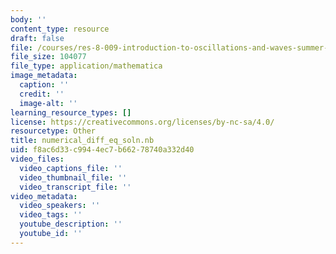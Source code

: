 ```yaml
---
body: ''
content_type: resource
draft: false
file: /courses/res-8-009-introduction-to-oscillations-and-waves-summer-2017/numerical_diff_eq_soln.nb
file_size: 104077
file_type: application/mathematica
image_metadata:
  caption: ''
  credit: ''
  image-alt: ''
learning_resource_types: []
license: https://creativecommons.org/licenses/by-nc-sa/4.0/
resourcetype: Other
title: numerical_diff_eq_soln.nb
uid: f8ac6d33-c994-4ec7-b662-78740a332d40
video_files:
  video_captions_file: ''
  video_thumbnail_file: ''
  video_transcript_file: ''
video_metadata:
  video_speakers: ''
  video_tags: ''
  youtube_description: ''
  youtube_id: ''
---
```

